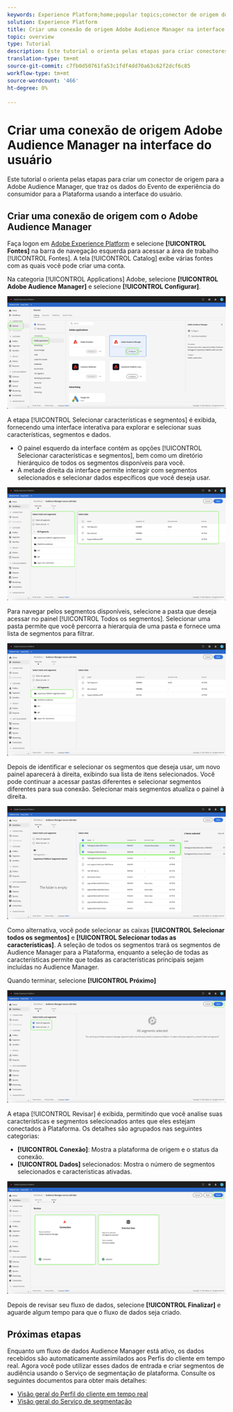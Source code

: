 ```yaml
---
keywords: Experience Platform;home;popular topics;conector de origem do gerenciador de Audiências;Audience Manager;conector do gerenciador de audiências;home;popular topics;conector de origem do gerenciador de ;;manager
solution: Experience Platform
title: Criar uma conexão de origem Adobe Audience Manager na interface do usuário
topic: overview
type: Tutorial
description: Este tutorial o orienta pelas etapas para criar conectores de origem para a Adobe Audience Manager trazer os dados do Evento da Experiência do consumidor para a Plataforma usando a interface do usuário.
translation-type: tm+mt
source-git-commit: c7fb0d50761fa53c1fdf4dd70a63c62f2dcf6c85
workflow-type: tm+mt
source-wordcount: '466'
ht-degree: 0%

---
```



# Criar uma conexão de origem Adobe Audience Manager na interface do usuário

Este tutorial o orienta pelas etapas para criar um conector de origem para a Adobe Audience Manager, que traz os dados do Evento de experiência do consumidor para a Plataforma usando a interface do usuário.

## Criar uma conexão de origem com o Adobe Audience Manager

Faça logon em [Adobe Experience Platform](https://platform.adobe.com) e selecione **[!UICONTROL Fontes]** na barra de navegação esquerda para acessar a área de trabalho [!UICONTROL Fontes]. A tela [!UICONTROL Catalog] exibe várias fontes com as quais você pode criar uma conta.

Na categoria [!UICONTROL Applications] Adobe, selecione **[!UICONTROL Adobe Audience Manager]** e selecione **[!UICONTROL Configurar]**.

![catálogo](../../../../images/tutorials/create/aam/catalog.png)

A etapa [!UICONTROL Selecionar características e segmentos] é exibida, fornecendo uma interface interativa para explorar e selecionar suas características, segmentos e dados.

* O painel esquerdo da interface contém as opções [!UICONTROL Selecionar características e segmentos], bem como um diretório hierárquico de todos os segmentos disponíveis para você.
* A metade direita da interface permite interagir com segmentos selecionados e selecionar dados específicos que você deseja usar.

![add-data](../../../../images/tutorials/create/aam/add-data.png)

Para navegar pelos segmentos disponíveis, selecione a pasta que deseja acessar no painel [!UICONTROL Todos os segmentos]. Selecionar uma pasta permite que você percorra a hierarquia de uma pasta e fornece uma lista de segmentos para filtrar.

![segment-folder](../../../../images/tutorials/create/aam/segment-folder.png)

Depois de identificar e selecionar os segmentos que deseja usar, um novo painel aparecerá à direita, exibindo sua lista de itens selecionados. Você pode continuar a acessar pastas diferentes e selecionar segmentos diferentes para sua conexão. Selecionar mais segmentos atualiza o painel à direita.

![select-data](../../../../images/tutorials/create/aam/select-data.png)

Como alternativa, você pode selecionar as caixas **[!UICONTROL Selecionar todos os segmentos]** e **[!UICONTROL Selecionar todas as características]**. A seleção de todos os segmentos trará os segmentos de Audience Manager para a Plataforma, enquanto a seleção de todas as características permite que todas as características principais sejam incluídas no Audience Manager.

Quando terminar, selecione **[!UICONTROL Próximo]**

![todos os segmentos](../../../../images/tutorials/create/aam/all-segments.png)

A etapa [!UICONTROL Revisar] é exibida, permitindo que você analise suas características e segmentos selecionados antes que eles estejam conectados à Plataforma. Os detalhes são agrupados nas seguintes categorias:

* **[!UICONTROL Conexão]**: Mostra a plataforma de origem e o status da conexão.
* **[!UICONTROL Dados]** selecionados: Mostra o número de segmentos selecionados e características ativadas.

![revisão](../../../../images/tutorials/create/aam/review.png)

Depois de revisar seu fluxo de dados, selecione **[!UICONTROL Finalizar]** e aguarde algum tempo para que o fluxo de dados seja criado.

## Próximas etapas

Enquanto um fluxo de dados Audience Manager está ativo, os dados recebidos são automaticamente assimilados aos Perfis do cliente em tempo real. Agora você pode utilizar esses dados de entrada e criar segmentos de audiência usando o Serviço de segmentação de plataforma. Consulte os seguintes documentos para obter mais detalhes:

* [Visão geral do Perfil do cliente em tempo real](../../../../../profile/home.md)
* [Visão geral do Serviço de segmentação](../../../../../segmentation/home.md)